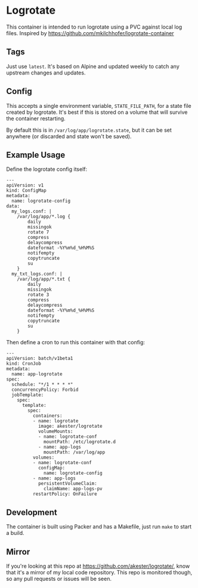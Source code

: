 # Logrotate

This container is intended to run logrotate using a PVC against local log files.
Inspired by https://github.com/mkilchhofer/logrotate-container

## Tags

Just use `latest`.  It's based on Alpine and updated weekly to catch any
upstream changes and updates.

## Config

This accepts a single environment variable, `STATE_FILE_PATH`, for a state file
created by logrotate.  It's best if this is stored on a volume that will survive
the container restarting.

By default this is in `/var/log/app/logrotate.state`, but it can be set anywhere
(or discarded and state won't be saved).

## Example Usage

Define the logrotate config itself:

```
---
apiVersion: v1
kind: ConfigMap
metadata:
  name: logrotate-config
data:
  my_logs.conf: |
    /var/log/app/*.log {
        daily
        missingok
        rotate 7
        compress
        delaycompress
        dateformat -%Y%m%d_%H%M%S
        notifempty
        copytruncate
        su
    }
  my_txt_logs.conf: |
    /var/log/app/*.txt {
        daily
        missingok
        rotate 3
        compress
        delaycompress
        dateformat -%Y%m%d_%H%M%S
        notifempty
        copytruncate
        su
    }
```

Then define a cron to run this container with that config:

```
---
apiVersion: batch/v1beta1
kind: CronJob
metadata:
  name: app-logrotate
spec:
  schedule: "*/1 * * * *"
  concurrencyPolicy: Forbid
  jobTemplate:
    spec:
      template:
        spec:
          containers:
          - name: logrotate
            image: akester/logrotate
            volumeMounts:
            - name: logrotate-conf
              mountPath: /etc/logrotate.d
            - name: app-logs
              mountPath: /var/log/app
          volumes:
          - name: logrotate-conf
            configMap:
              name: logrotate-config
          - name: app-logs
            persistentVolumeClaim:
              claimName: app-logs-pv
          restartPolicy: OnFailure
```

## Development

The container is built using Packer and has a Makefile, just run `make` to start
a build.

## Mirror

If you're looking at this repo at https://github.com/akester/logrotate/, know
that it's a mirror of my local code repository.  This repo is monitored though,
so any pull requests or issues will be seen.
